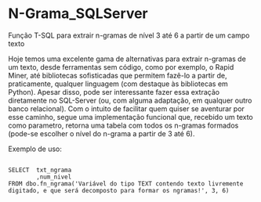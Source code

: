 # N-Grama_SQLServer
Função T-SQL para extrair n-gramas de nível 3 até 6 a partir de um campo texto

Hoje temos uma excelente gama de alternativas para extrair n-gramas de um texto, desde ferramentas sem código, como por exemplo, o Rapid Miner, até bibliotecas sofisticadas que permitem fazê-lo a partir de, praticamente, qualquer linguagem (com destaque às bibliotecas em Python).
Apesar disso, pode ser interessante fazer essa extração diretamente no SQL-Server (ou, com alguma adaptação, em qualquer outro banco relacional). Com o intuito de facilitar quem quiser se aventurar por esse caminho, segue uma implementação funcional que, recebido um texto como parametro, retorna uma tabela com todos os n-gramas formados (pode-se escolher o nível do n-grama a partir de 3 até 6).

Exemplo de uso:
<pre><code>
SELECT	txt_ngrama
        ,num_nivel 
FROM dbo.fn_ngrama('Variável do tipo TEXT contendo texto livremente digitado, e que será decomposto para formar os ngramas!', 3, 6)
</code></pre>
